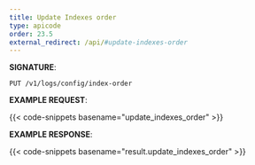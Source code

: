 ```yaml
---
title: Update Indexes order
type: apicode
order: 23.5
external_redirect: /api/#update-indexes-order
---
```


**SIGNATURE**:

`PUT /v1/logs/config/index-order`

**EXAMPLE REQUEST**:

{{< code-snippets basename="update_indexes_order" >}}

**EXAMPLE RESPONSE**:

{{< code-snippets basename="result.update_indexes_order" >}}
